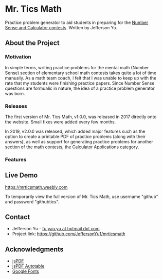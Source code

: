 # Mr. Tics Math
Practice problem generator to aid students in preparing for the [Number Sense and Calculator contests](https://www.tmsca.org/index.php?option=com_content&view=article&id=56&Itemid=62). Written by Jefferson Yu.

## About the Project
### Motivation
In simple terms, writing practice problems for the mental math (Number Sense) section of elementary school math contests takes quite a lot of time manually. As a math team coach, I felt that I was unable to keep up with the rate that my students were finishing practice papers. Since Number Sense questions are formualic in nature, the idea of a practice problem generator was born.

### Releases
The first version of Mr. Tics Math, v1.0.0, was released in 2017 directly onto the website. Small fixes were added every few months.

In 2019, v2.0.0 was released, which added major features such as the option to create a printable PDF of practice problems (along with their answers), as well as support for generating practice problems for another section of the math contests, the Calculator Applications category.

### Features

## Live Demo
https://mrticsmath.weebly.com

To temporarily view the full version of Mr. Tics Math, use username "github" and password "githubtics". 

## Contact
* Jefferson Yu - [fu.yao.yu at hotmail dot com](mailto:fu.yao.yu@hotmail.com)
* Project link: https://github.com/JeffersonYu1/mrticsmath

## Acknowledgments
* [jsPDF](https://github.com/parallax/jsPDF)
* [jsPDF Autotable](https://github.com/simonbengtsson/jsPDF-AutoTable)
* [Google Fonts](https://fonts.google.com/)
